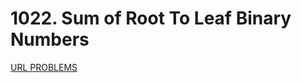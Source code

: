 # 1022. Sum of Root To Leaf Binary Numbers
[URL PROBLEMS](https://leetcode.com/problems/sum-of-root-to-leaf-binary-numbers/)